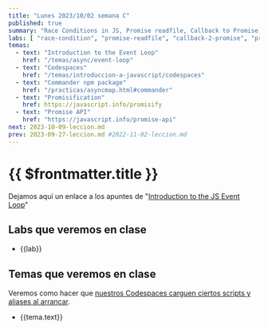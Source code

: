 ```yaml
---
title: "Lunes 2023/10/02 semana C"
published: true
summary: "Race Conditions in JS, Promise readfile, Callback to Promise, Promise all"
labs: [ "race-condition", "promise-readfile", "callback-2-promise", "promise-all", "promise-allsettled" ]
temas: 
  - text: "Introduction to the Event Loop"
    href: "/temas/async/event-loop"
  - text: "Codespaces"
    href: "/temas/introduccion-a-javascript/codespaces"
  - text: "Commander npm package"
    href: "/practicas/asyncmap.html#commander"
  - text: "Promisification"
    href: https://javascript.info/promisify
  - text: "Promise API"
    href: "https://javascript.info/promise-api"
next: 2023-10-09-leccion.md
prev: 2023-09-27-leccion.md #2022-11-02-leccion.md
---
```


# {{ $frontmatter.title }}



Dejamos aquí un enlace a los apuntes de "[Introduction to the JS Event Loop](/temas/async/event-loop/)"

## Labs que veremos en clase

<ul>
    <li  v-for="(lab, index) in $frontmatter.labs" :key="index">
    <a :href="'/practicas/'+lab">{{lab}}</a>
    </li>
</ul>

## Temas que veremos en clase

Veremos como hacer que [nuestros  Codespaces carguen ciertos scripts y aliases al arrancar](/temas/introduccion-a-javascript/codespaces.html#personalizing-your-codespace).

<ul>
    <li  v-for="(tema, index) in $frontmatter.temas" :key="index">
    <a :href="tema.href" target="_blank">{{tema.text}}</a>
    </li>
</ul>

